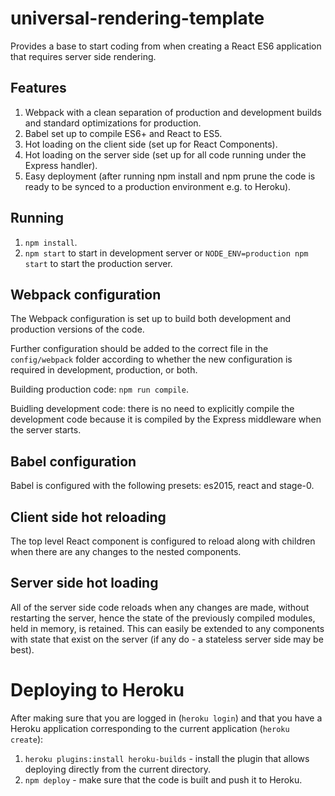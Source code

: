 # universal-rendering-template
Provides a base to start coding from when creating a React ES6 application that requires server side 
rendering.


## Features

  1. Webpack with a clean separation of production and development builds and standard optimizations
  for production.
  2. Babel set up to compile ES6+ and React to ES5.
  3. Hot loading on the client side (set up for React Components).
  4. Hot loading on the server side (set up for all code running under the Express handler).
  5. Easy deployment (after running npm install and npm prune the code is ready to be synced to a
  production environment e.g. to Heroku).


## Running

  1. `npm install`.
  2. `npm start` to start in development server or `NODE_ENV=production npm start` to start the 
  production server.
  

## Webpack configuration

The Webpack configuration is set up to build both development and production versions of the code.

Further configuration should be added to the correct file in the 
`config/webpack` folder according to whether the new configuration is required in development, 
production, or both.

Building production code: `npm run compile`.

Buidling development code: there is no need to explicitly compile the development code because it is
compiled by the Express middleware when the server starts.


## Babel configuration

Babel is configured with the following presets: es2015, react and stage-0.


## Client side hot reloading

The top level React component is configured to reload along with children when there are
any changes to the nested components.


## Server side hot loading

All of the server side code reloads when any changes are made, without restarting the server, 
hence the state of the previously compiled modules, held in memory, is retained. This can easily 
be extended to any components with state that exist on the server (if any do - a stateless server side
may be best).


# Deploying to Heroku

After making sure that you are logged in (`heroku login`) and that you have a Heroku application 
corresponding to the current application (`heroku create`):

  1. `heroku plugins:install heroku-builds` - install the plugin that allows deploying directly from
  the current directory.
  2. `npm deploy` - make sure that the code is built and push it to Heroku.
